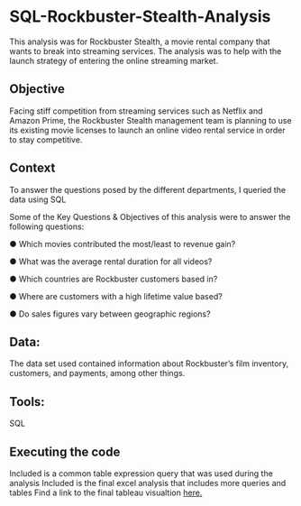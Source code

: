 # SQL-Rockbuster-Stealth-Analysis

This analysis was for Rockbuster Stealth, a movie rental company that wants to break into streaming services. The analysis was to help with the launch strategy of entering the online streaming market.

## Objective
Facing stiff competition from streaming services such as Netflix and Amazon Prime, the Rockbuster Stealth management team is planning to use its existing movie licenses to launch an online video rental service in order to stay competitive.

## Context
To answer the questions posed by the different departments, I queried the data using SQL

Some of the Key Questions & Objectives of this analysis were to answer the following questions:

● Which movies contributed the most/least to revenue gain?

● What was the average rental duration for all videos?

● Which countries are Rockbuster customers based in?

● Where are customers with a high lifetime value based?

● Do sales figures vary between geographic regions?

## Data:
The data set used contained information about Rockbuster’s film inventory, customers, and payments, among other things.

## Tools:
SQL

## Executing the code
Included is a common table expression query that was used during the analysis
Included is the final excel analysis that includes more queries and tables
Find a link to the final tableau visualtion [here.](https://public.tableau.com/app/profile/kathleen.guzic/viz/shared/BRGMXTRXC)
